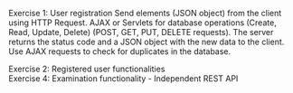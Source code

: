 Exercise 1: User registration
Send elements (JSON object) from the client using HTTP Request. AJAX or Servlets for database operations (Create, Read, Update, Delete)  (POST, GET, PUT, DELETE requests).
The server returns the status code and a JSON object with the new data to the client. Use AJAX requests to check for duplicates in the database. 

Exercise 2: Registered user functionalities  
Exercise 4: Examination functionality - Independent REST API  
